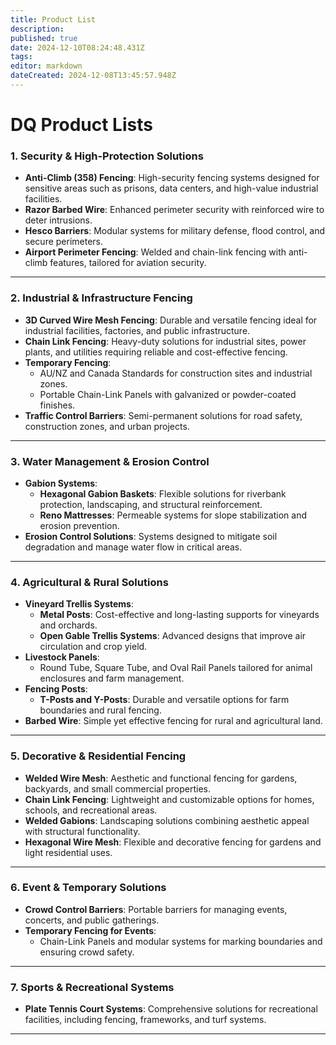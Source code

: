 ```yaml
---
title: Product List
description: 
published: true
date: 2024-12-10T08:24:48.431Z
tags: 
editor: markdown
dateCreated: 2024-12-08T13:45:57.948Z
---
```


# DQ Product Lists

### **1. Security & High-Protection Solutions**
- **Anti-Climb (358) Fencing**: High-security fencing systems designed for sensitive areas such as prisons, data centers, and high-value industrial facilities.
- **Razor Barbed Wire**: Enhanced perimeter security with reinforced wire to deter intrusions.
- **Hesco Barriers**: Modular systems for military defense, flood control, and secure perimeters.
- **Airport Perimeter Fencing**: Welded and chain-link fencing with anti-climb features, tailored for aviation security.

---

### **2. Industrial & Infrastructure Fencing**
- **3D Curved Wire Mesh Fencing**: Durable and versatile fencing ideal for industrial facilities, factories, and public infrastructure.
- **Chain Link Fencing**: Heavy-duty solutions for industrial sites, power plants, and utilities requiring reliable and cost-effective fencing.
- **Temporary Fencing**:
  - AU/NZ and Canada Standards for construction sites and industrial zones.
  - Portable Chain-Link Panels with galvanized or powder-coated finishes.
- **Traffic Control Barriers**: Semi-permanent solutions for road safety, construction zones, and urban projects.

---

### **3. Water Management & Erosion Control**
- **Gabion Systems**:
  - **Hexagonal Gabion Baskets**: Flexible solutions for riverbank protection, landscaping, and structural reinforcement.
  - **Reno Mattresses**: Permeable systems for slope stabilization and erosion prevention.
- **Erosion Control Solutions**: Systems designed to mitigate soil degradation and manage water flow in critical areas.

---

### **4. Agricultural & Rural Solutions**
- **Vineyard Trellis Systems**:
  - **Metal Posts**: Cost-effective and long-lasting supports for vineyards and orchards.
  - **Open Gable Trellis Systems**: Advanced designs that improve air circulation and crop yield.
- **Livestock Panels**:
  - Round Tube, Square Tube, and Oval Rail Panels tailored for animal enclosures and farm management.
- **Fencing Posts**:
  - **T-Posts and Y-Posts**: Durable and versatile options for farm boundaries and rural fencing.
- **Barbed Wire**: Simple yet effective fencing for rural and agricultural land.

---

### **5. Decorative & Residential Fencing**
- **Welded Wire Mesh**: Aesthetic and functional fencing for gardens, backyards, and small commercial properties.
- **Chain Link Fencing**: Lightweight and customizable options for homes, schools, and recreational areas.
- **Welded Gabions**: Landscaping solutions combining aesthetic appeal with structural functionality.
- **Hexagonal Wire Mesh**: Flexible and decorative fencing for gardens and light residential uses.

---

### **6. Event & Temporary Solutions**
- **Crowd Control Barriers**: Portable barriers for managing events, concerts, and public gatherings.
- **Temporary Fencing for Events**:
  - Chain-Link Panels and modular systems for marking boundaries and ensuring crowd safety.

---

### **7. Sports & Recreational Systems**
- **Plate Tennis Court Systems**: Comprehensive solutions for recreational facilities, including fencing, frameworks, and turf systems.

---
